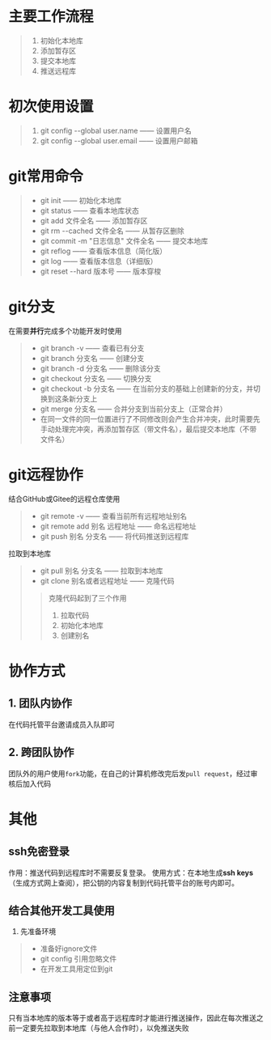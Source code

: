 ﻿# 主要工作流程

> 1. 初始化本地库
> 2. 添加暂存区
> 3. 提交本地库
> 4. 推送远程库

# 初次使用设置
> 1. git config --global user.name —— 设置用户名
> 2. git config --global user.email —— 设置用户邮箱

# git常用命令

> - git init —— 初始化本地库
> - git status —— 查看本地库状态
> - git add 文件全名 —— 添加暂存区
> - git rm --cached 文件全名 —— 从暂存区删除
> - git commit -m "日志信息" 文件全名 —— 提交本地库
> - git reflog —— 查看版本信息（简化版）
> - git log —— 查看版本信息（详细版）
> - git reset --hard 版本号 —— 版本穿梭

# git分支

在需要**并行**完成多个功能开发时使用
> - git branch -v —— 查看已有分支
> - git branch 分支名 —— 创建分支
> - git branch -d 分支名 —— 删除该分支
> - git checkout 分支名 —— 切换分支
> - git checkout -b 分支名 —— 在当前分支的基础上创建新的分支，并切换到这条新分支上
> - git merge 分支名 —— 合并分支到当前分支上（正常合并）
> - 在同一文件的同一位置进行了不同修改则会产生合并冲突，此时需要先手动处理完冲突，再添加暂存区（带文件名），最后提交本地库（不带文件名）

# git远程协作

结合GitHub或Gitee的远程仓库使用
> - git remote -v —— 查看当前所有远程地址别名
> - git remote add 别名 远程地址 —— 命名远程地址
> - git push 别名 分支名 —— 将代码推送到远程库

拉取到本地库
> - git pull 别名 分支名 —— 拉取到本地库
> - git clone 别名或者远程地址 —— 克隆代码
> > 克隆代码起到了三个作用
> > 1. 拉取代码
> > 2. 初始化本地库
> > 3. 创建别名

# 协作方式

## 1. 团队内协作

在代码托管平台邀请成员入队即可

## 2. 跨团队协作

团队外的用户使用`fork`功能，在自己的计算机修改完后发`pull request`，经过审核后加入代码

# 其他

## ssh免密登录

作用：推送代码到远程库时不需要反复登录。
使用方式：在本地生成**ssh keys**（生成方式网上查阅），把公钥的内容复制到代码托管平台的账号内即可。

## 结合其他开发工具使用

1. 先准备环境
> - 准备好ignore文件
> - git config 引用忽略文件
> - 在开发工具用定位到git

## 注意事项

只有当本地库的版本等于或者高于远程库时才能进行推送操作，因此在每次推送之前一定要先拉取到本地库（与他人合作时），以免推送失败
